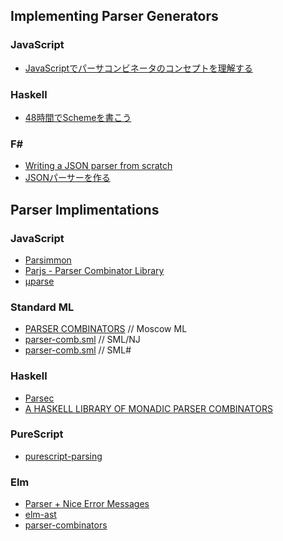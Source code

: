 
## Implementing Parser Generators

### JavaScript
- [JavaScriptでパーサコンビネータのコンセプトを理解する](http://blog.anatoo.jp/entry/2015/04/26/220026)

### Haskell
- [48時間でSchemeを書こう](https://ja.wikibooks.org/wiki/48時間でSchemeを書こう)

### F#
- [Writing a JSON parser from scratch](https://fsharpforfunandprofit.com/posts/understanding-parser-combinators-4/)
- [JSONパーサーを作る](https://qiita.com/7shi/items/04c2991239894687ef2f)

## Parser Implimentations

### JavaScript
- [Parsimmon](https://github.com/jneen/parsimmon)
- [Parjs - Parser Combinator Library](https://github.com/GregRos/parjs)
- [μparse](https://github.com/jimf/uparse)

### Standard ML
- [PARSER COMBINATORS](https://github.com/kfl/mosml/tree/master/examples/parsercomb) // Moscow ML
- [parser-comb.sml](https://github.com/xyproto/smlnj/blob/master/smlnj-lib/Util/parser-comb.sml) // SML/NJ
- [parser-comb.sml](https://github.com/smlsharp/smlsharp/blob/master/src/smlnj-lib/Util/parser-comb.sml) // SML#

### Haskell
- [Parsec](https://wiki.haskell.org/Parsec)
- [A HASKELL LIBRARY OF MONADIC PARSER COMBINATORS](http://www.cs.nott.ac.uk/%7Epszgmh/pearl.hs)

### PureScript
- [purescript-parsing](https://github.com/purescript-contrib/purescript-parsing)

### Elm
- [Parser + Nice Error Messages](https://github.com/elm-tools/parser)
- [elm-ast](https://github.com/Bogdanp/elm-ast)
- [parser-combinators](https://github.com/elm-community/parser-combinators)



